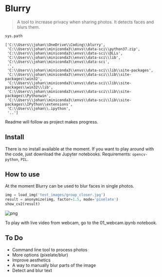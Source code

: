 # Blurry
> A tool to increase privacy when sharing photos. It detects faces and blurs them.


```python
sys.path
```




    ['C:\\Users\\johan\\OneDrive\\Coding\\blurry',
     'C:\\Users\\johan\\miniconda3\\envs\\data-sci\\python37.zip',
     'C:\\Users\\johan\\miniconda3\\envs\\data-sci\\DLLs',
     'C:\\Users\\johan\\miniconda3\\envs\\data-sci\\lib',
     'C:\\Users\\johan\\miniconda3\\envs\\data-sci',
     '',
     'C:\\Users\\johan\\miniconda3\\envs\\data-sci\\lib\\site-packages',
     'C:\\Users\\johan\\miniconda3\\envs\\data-sci\\lib\\site-packages\\win32',
     'C:\\Users\\johan\\miniconda3\\envs\\data-sci\\lib\\site-packages\\win32\\lib',
     'C:\\Users\\johan\\miniconda3\\envs\\data-sci\\lib\\site-packages\\Pythonwin',
     'C:\\Users\\johan\\miniconda3\\envs\\data-sci\\lib\\site-packages\\IPython\\extensions',
     'C:\\Users\\johan\\.ipython',
     '..']



Readme will follow as project makes progress.

## Install

There is no install available at the moment. If you want to play around with the code, just download the Jupyter notebooks. Requirements: `opencv-python`, `PIL`.

## How to use

At the moment Blurry can be used to blur faces in single photos.

```python
img = load_img('test_images/group_closer.jpg')
result = anonymize(img, factor=1.5, mode='pixelate')
show_cv2(result)
```


![png](docs/images/output_6_0.png)


To play with live video from webcam, go to the 01_webcam.ipynb notebook.

## To Do
- Command line tool to process photos
- More options (pixelate/blur)
- Improve aesthetics
- A way to manually blur parts of the image
- Detect and blur text
